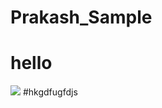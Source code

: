 # Prakash_Sample

# hello
![](https://images.pexels.com/photos/268533/pexels-photo-268533.jpeg?auto=compress&cs=tinysrgb&w=1600)
#hkgdfugfdjs
